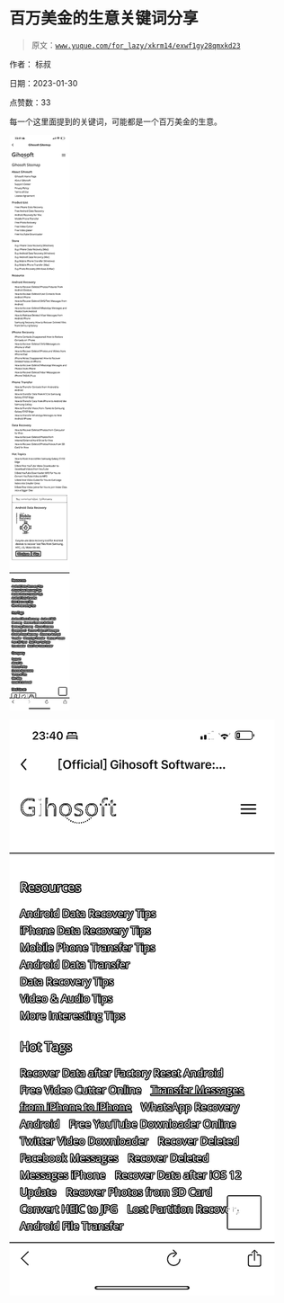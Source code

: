 # 百万美金的生意关键词分享

> 原文：[`www.yuque.com/for_lazy/xkrm14/exwf1gy28qmxkd23`](https://www.yuque.com/for_lazy/xkrm14/exwf1gy28qmxkd23)



作者： 标叔 

日期：2023-01-30 

点赞数：33 

每一个这里面提到的关键词，可能都是一个百万美金的生意。 

![](img/8a9e801c2bf0033c4bd5076a2c9781ff.png)  

![](img/d4d6c6d6673c0f64c94825990aadd90e.png)  

